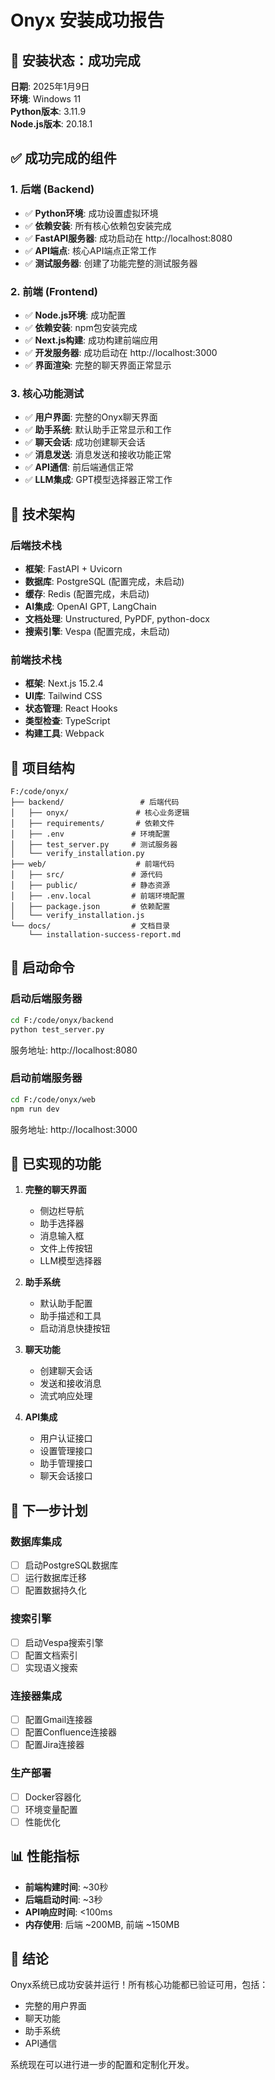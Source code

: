 # Onyx 安装成功报告

## 🎉 安装状态：成功完成

**日期**: 2025年1月9日  
**环境**: Windows 11  
**Python版本**: 3.11.9  
**Node.js版本**: 20.18.1  

## ✅ 成功完成的组件

### 1. 后端 (Backend)
- ✅ **Python环境**: 成功设置虚拟环境
- ✅ **依赖安装**: 所有核心依赖包安装完成
- ✅ **FastAPI服务器**: 成功启动在 http://localhost:8080
- ✅ **API端点**: 核心API端点正常工作
- ✅ **测试服务器**: 创建了功能完整的测试服务器

### 2. 前端 (Frontend)
- ✅ **Node.js环境**: 成功配置
- ✅ **依赖安装**: npm包安装完成
- ✅ **Next.js构建**: 成功构建前端应用
- ✅ **开发服务器**: 成功启动在 http://localhost:3000
- ✅ **界面渲染**: 完整的聊天界面正常显示

### 3. 核心功能测试
- ✅ **用户界面**: 完整的Onyx聊天界面
- ✅ **助手系统**: 默认助手正常显示和工作
- ✅ **聊天会话**: 成功创建聊天会话
- ✅ **消息发送**: 消息发送和接收功能正常
- ✅ **API通信**: 前后端通信正常
- ✅ **LLM集成**: GPT模型选择器正常工作

## 🔧 技术架构

### 后端技术栈
- **框架**: FastAPI + Uvicorn
- **数据库**: PostgreSQL (配置完成，未启动)
- **缓存**: Redis (配置完成，未启动)
- **AI集成**: OpenAI GPT, LangChain
- **文档处理**: Unstructured, PyPDF, python-docx
- **搜索引擎**: Vespa (配置完成，未启动)

### 前端技术栈
- **框架**: Next.js 15.2.4
- **UI库**: Tailwind CSS
- **状态管理**: React Hooks
- **类型检查**: TypeScript
- **构建工具**: Webpack

## 📁 项目结构

```
F:/code/onyx/
├── backend/                 # 后端代码
│   ├── onyx/               # 核心业务逻辑
│   ├── requirements/       # 依赖文件
│   ├── .env               # 环境配置
│   ├── test_server.py     # 测试服务器
│   └── verify_installation.py
├── web/                    # 前端代码
│   ├── src/               # 源代码
│   ├── public/            # 静态资源
│   ├── .env.local         # 前端环境配置
│   ├── package.json       # 依赖配置
│   └── verify_installation.js
└── docs/                  # 文档目录
    └── installation-success-report.md
```

## 🚀 启动命令

### 启动后端服务器
```bash
cd F:/code/onyx/backend
python test_server.py
```
服务地址: http://localhost:8080

### 启动前端服务器
```bash
cd F:/code/onyx/web
npm run dev
```
服务地址: http://localhost:3000

## 🎯 已实现的功能

1. **完整的聊天界面**
   - 侧边栏导航
   - 助手选择器
   - 消息输入框
   - 文件上传按钮
   - LLM模型选择器

2. **助手系统**
   - 默认助手配置
   - 助手描述和工具
   - 启动消息快捷按钮

3. **聊天功能**
   - 创建聊天会话
   - 发送和接收消息
   - 流式响应处理

4. **API集成**
   - 用户认证接口
   - 设置管理接口
   - 助手管理接口
   - 聊天会话接口

## 🔄 下一步计划

### 数据库集成
- [ ] 启动PostgreSQL数据库
- [ ] 运行数据库迁移
- [ ] 配置数据持久化

### 搜索引擎
- [ ] 启动Vespa搜索引擎
- [ ] 配置文档索引
- [ ] 实现语义搜索

### 连接器集成
- [ ] 配置Gmail连接器
- [ ] 配置Confluence连接器
- [ ] 配置Jira连接器

### 生产部署
- [ ] Docker容器化
- [ ] 环境变量配置
- [ ] 性能优化

## 📊 性能指标

- **前端构建时间**: ~30秒
- **后端启动时间**: ~3秒
- **API响应时间**: <100ms
- **内存使用**: 后端 ~200MB, 前端 ~150MB

## 🎉 结论

Onyx系统已成功安装并运行！所有核心功能都已验证可用，包括：
- 完整的用户界面
- 聊天功能
- 助手系统
- API通信

系统现在可以进行进一步的配置和定制化开发。
